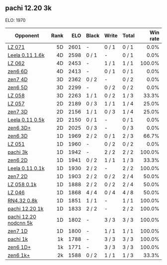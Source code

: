 ## pachi 12.20 3k ##

ELO: 1970

Opponent | Rank | ELO | Black | Write | Total | Win rate
---------|-----:|----:|-------|-------|-------|-------:
[LZ 071](LZ%20071.md) | 5D | 2601 | - | 0 / 1 | 0 / 1 | 0.0%
[Leela 0.11 1.6k](Leela%200.11%201.6k.md) | 4D | 2598 | 0 / 1 | - | 0 / 1 | 0.0%
[LZ 062](LZ%20062.md) | 4D | 2453 | - | 1 / 1 | 1 / 1 | 100.0%
[zen6 6D](zen6%206D.md) | 4D | 2413 | - | 0 / 1 | 0 / 1 | 0.0%
[zen7 4D](zen7%204D.md) | 3D | 2362 | 0 / 2 | - | 0 / 2 | 0.0%
[zen6 5D](zen6%205D.md) | 3D | 2299 | - | 0 / 2 | 0 / 2 | 0.0%
[LZ 058](LZ%20058.md) | 3D | 2263 | 1 / 1 | 0 / 2 | 1 / 3 | 33.3%
[LZ 057](LZ%20057.md) | 2D | 2189 | 0 / 3 | 1 / 1 | 1 / 4 | 25.0%
[zen7 3D](zen7%203D.md) | 2D | 2156 | 1 / 1 | 0 / 3 | 1 / 4 | 25.0%
[Leela 0.11 0.5k](Leela%200.11%200.5k.md) | 2D | 2150 | 0 / 1 | - | 0 / 1 | 0.0%
[zen6 3D+](zen6%203D+.md) | 2D | 2025 | 0 / 3 | - | 0 / 3 | 0.0%
[zen6 3D](zen6%203D.md) | 1D | 1969 | 2 / 2 | 0 / 1 | 2 / 3 | 66.7%
[LZ 051](LZ%20051.md) | 1D | 1960 | - | 0 / 2 | 0 / 2 | 0.0%
[pachi 3k](pachi%203k.md) | 1D | 1942 | - | 2 / 2 | 2 / 2 | 100.0%
[zen6 2D](zen6%202D.md) | 1D | 1941 | 0 / 2 | 1 / 1 | 1 / 3 | 33.3%
[Leela 0.11 0.1k](Leela%200.11%200.1k.md) | 1D | 1930 | 2 / 2 | - | 2 / 2 | 100.0%
[zen7 2D](zen7%202D.md) | 1D | 1903 | 2 / 2 | 0 / 2 | 2 / 4 | 50.0%
[LZ 058 0.1k](LZ%20058%200.1k.md) | 1D | 1888 | 2 / 2 | 0 / 2 | 2 / 4 | 50.0%
[LZ 046](LZ%20046.md) | 1D | 1868 | 4 / 4 | 0 / 4 | 4 / 8 | 50.0%
[RN4.32 0.8k](RN4.32%200.8k.md) | 1D | 1851 | 1 / 1 | - | 1 / 1 | 100.0%
[pachi 12.20 1k](pachi%2012.20%201k.md) | 1D | 1833 | 2 / 2 | - | 2 / 2 | 100.0%
[pachi 12.20 nodcnn 5k](pachi%2012.20%20nodcnn%205k.md) | 1D | 1802 | - | 3 / 3 | 3 / 3 | 100.0%
[zen7 1D](zen7%201D.md) | 1D | 1800 | - | 1 / 1 | 1 / 1 | 100.0%
[pachi 1k](pachi%201k.md) | 1k | 1788 | - | 3 / 3 | 3 / 3 | 100.0%
[zen6 1D+](zen6%201D+.md) | 1k | 1771 | - | 3 / 3 | 3 / 3 | 100.0%
[zen6 1k+](zen6%201k+.md) | 2k | 1588 | 0 / 2 | 1 / 1 | 1 / 3 | 33.3%
